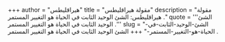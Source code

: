 +++
author = "هيراقليطس"
title = "مقولة هيراقليطس"
description = "مقولة هيراقليطس: الشئ الوحيد الثابت في الحياة هو التغيير المستمر ."
quote = '''الشئ الوحيد الثابت في الحياة هو التغيير المستمر .''' 
slug = "الشئ-الوحيد-الثابت-في-الحياة-هو-التغيير-المستمر-"
+++
الشئ الوحيد الثابت في الحياة هو التغيير المستمر .
